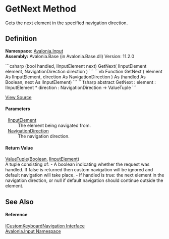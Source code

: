 # GetNext Method


Gets the next element in the specified navigation direction.



## Definition
**Namespace:** <a href="N_Avalonia_Input">Avalonia.Input</a>  
**Assembly:** Avalonia.Base (in Avalonia.Base.dll) Version: 11.2.0

<Tabs groupId="api-code-preview">
<TabItem value="csharp" label="C#">
```csharp
(bool handled, IInputElement next) GetNext(
	IInputElement element,
	NavigationDirection direction
)
```
</TabItem>
<TabItem value="vb" label="VB">
```vb
Function GetNext ( 
	element As IInputElement,
	direction As NavigationDirection
) As (handled As Boolean, next As IInputElement)
```
</TabItem>
<TabItem value="fsharp" label="F#">
```fsharp
abstract GetNext : 
        element : IInputElement * 
        direction : NavigationDirection -> ValueTuple<bool, IInputElement> 
```
</TabItem>
</Tabs>



<a href="https://github.com/AvaloniaUI/Avalonia/tree/master/src/Avalonia.Base/Input/ICustomKeyboardNavigation.cs" title="View the source code">View Source</a>



#### Parameters
<dl><dt>  <a href="T_Avalonia_Input_IInputElement">IInputElement</a></dt><dd>The element being navigated from.</dd><dt>  <a href="T_Avalonia_Input_NavigationDirection">NavigationDirection</a></dt><dd>The navigation direction.</dd></dl>

#### Return Value
<a href="https://learn.microsoft.com/dotnet/api/system.valuetuple-2" target="_blank" rel="noopener noreferrer">ValueTuple</a>(<a href="https://learn.microsoft.com/dotnet/api/system.boolean" target="_blank" rel="noopener noreferrer">Boolean</a>, <a href="T_Avalonia_Input_IInputElement">IInputElement</a>)  
A tuple consisting of: - A boolean indicating whether the request was handled. If false is returned then custom navigation will be ignored and default navigation will take place. - If handled is true: the next element in the navigation direction, or null if default navigation should continue outside the element.

## See Also


#### Reference
<a href="T_Avalonia_Input_ICustomKeyboardNavigation">ICustomKeyboardNavigation Interface</a>  
<a href="N_Avalonia_Input">Avalonia.Input Namespace</a>  

